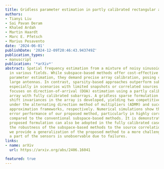 ```yaml
---
title: Gridless parameter estimation in partly calibrated rectangular arrays
authors:
- Tianyi Liu
- Sai Pavan Deram
- Khaled Ardah
- Martin Haardt
- Marc E. Pfetsch
- Marius Pesavento
date: '2024-06-01'
publishDate: '2024-12-09T20:46:43.943749Z'
publication_types:
- manuscript
publication: '*arXiv*'
abstract: Spatial frequency estimation from a mixture of noisy sinusoids finds applications
  in various fields. While subspace-based methods offer cost-effective super-resolution
  parameter estimation, they demand precise array calibration, posing challenges for
  large antennas. In contrast, sparsity-based approaches outperform subspace methods,
  especially in scenarios with limited snapshots or correlated sources. This study
  focuses on direction-of-arrival (DOA) estimation using a partly calibrated rectangular
  array with fully calibrated subarrays. A gridless sparse formulation leveraging
  shift invariances in the array is developed, yielding two competitive algorithms
  under the alternating direction method of multipliers (ADMM) and successive convex
  approximation frameworks, respectively. Numerical simulations show the superior
  error performance of our proposed method, particularly in highly correlated scenarios,
  compared to the conventional subspace-based methods. It is demonstrated that the
  proposed formulation can also be adopted in the fully calibrated case to improve
  the robustness of the subspace-based methods to the source correlation. Furthermore,
  we provide a generalization of the proposed method to a more challenging case where
  a part of the sensors is unobservable due to failures.
links:
- name: arXiv
  url: https://arxiv.org/abs/2406.16041

featured: true
---
```


